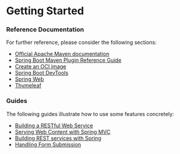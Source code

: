# Getting Started

### Reference Documentation
For further reference, please consider the following sections:

* [Official Apache Maven documentation](https://maven.apache.org/guides/index.html)
* [Spring Boot Maven Plugin Reference Guide](https://docs.spring.io/spring-boot/docs/3.2.6.RELEASE/maven-plugin/reference/html/)
* [Create an OCI image](https://docs.spring.io/spring-boot/docs/3.2.6.RELEASE/maven-plugin/reference/html/#build-image)
* [Spring Boot DevTools](https://docs.spring.io/spring-boot/docs/3.2.6.RELEASE/reference/htmlsingle/index.html#using.devtools)
* [Spring Web](https://docs.spring.io/spring-boot/docs/3.2.6.RELEASE/reference/htmlsingle/index.html#web)
* [Thymeleaf](https://docs.spring.io/spring-boot/docs/3.2.6.RELEASE/reference/htmlsingle/index.html#web.servlet.spring-mvc.template-engines)

### Guides
The following guides illustrate how to use some features concretely:

* [Building a RESTful Web Service](https://spring.io/guides/gs/rest-service/)
* [Serving Web Content with Spring MVC](https://spring.io/guides/gs/serving-web-content/)
* [Building REST services with Spring](https://spring.io/guides/tutorials/rest/)
* [Handling Form Submission](https://spring.io/guides/gs/handling-form-submission/)

